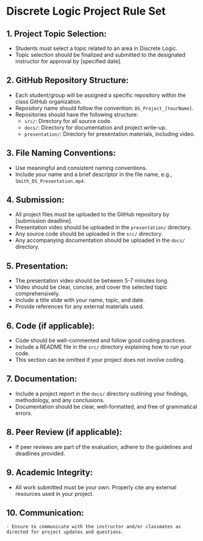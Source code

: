 # Discrete Logic Project Rule Set

## 1. **Project Topic Selection:**
   - Students must select a topic related to an area in Discrete Logic. 
   - Topic selection should be finalized and submitted to the designated instructor for approval by [specified date].

## 2. **GitHub Repository Structure:**
   - Each student/group will be assigned a specific repository within the class GitHub organization.
   - Repository name should follow the convention: `DS_Project_[YourName]`.
   - Repositories should have the following structure:
     - `src/`: Directory for all source code.
     - `docs/`: Directory for documentation and project write-up.
     - `presentation/`: Directory for presentation materials, including video.

## 3. **File Naming Conventions:**
   - Use meaningful and consistent naming conventions.
   - Include your name and a brief descriptor in the file name, e.g., `Smith_DS_Presentation.mp4`.

## 4. **Submission:**
   - All project files must be uploaded to the GitHub repository by [submission deadline].
   - Presentation video should be uploaded in the `presentation/` directory.
   - Any source code should be uploaded in the `src/` directory.
   - Any accompanying documentation should be uploaded in the `docs/` directory.

## 5. **Presentation:**
   - The presentation video should be between 5-7 minutes long.
   - Video should be clear, concise, and cover the selected topic comprehensively.
   - Include a title slide with your name, topic, and date.
   - Provide references for any external materials used.

## 6. **Code (if applicable):**
   - Code should be well-commented and follow good coding practices.
   - Include a README file in the `src/` directory explaining how to run your code.
   - This section can be omitted if your project does not involve coding.

## 7. **Documentation:**
   - Include a project report in the `docs/` directory outlining your findings, methodology, and any conclusions.
   - Documentation should be clear, well-formatted, and free of grammatical errors.

## 8. **Peer Review (if applicable):**
   - If peer reviews are part of the evaluation, adhere to the guidelines and deadlines provided.

## 9. **Academic Integrity:**
   - All work submitted must be your own. Properly cite any external resources used in your project.

## 10. **Communication:**
    - Ensure to communicate with the instructor and/or classmates as directed for project updates and questions.
